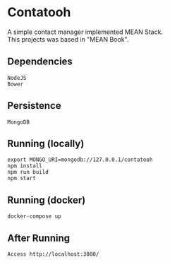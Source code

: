 # Contatooh

A simple contact manager implemented MEAN Stack.<br/>
This projects was based in "MEAN Book".<br/>

## Dependencies

``NodeJS``<br/>
``Bower``

## Persistence

``MongoDB``

## Running (locally)

``export MONGO_URI=mongodb://127.0.0.1/contatooh``<br/>
``npm install``<br/>
``npm run build``<br/>
``npm start``<br/>

## Running (docker)

``docker-compose up``

## After Running

``Access http://localhost:3000/``
